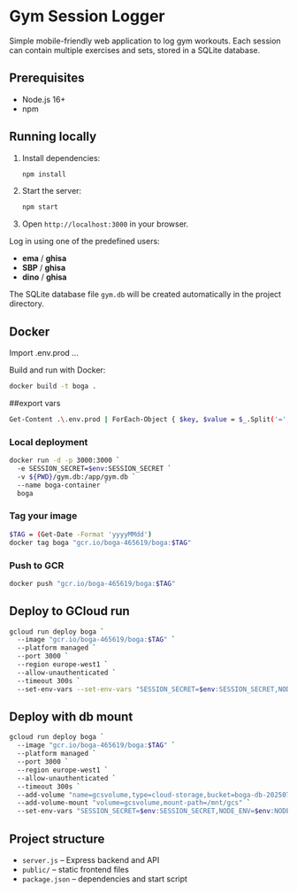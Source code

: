 # Gym Session Logger

Simple mobile-friendly web application to log gym workouts. Each session can contain multiple exercises and sets, stored in a SQLite database.

## Prerequisites
- Node.js 16+
- npm

## Running locally
1. Install dependencies:
   ```bash
   npm install
   ```
2. Start the server:
   ```bash
   npm start
   ```
3. Open `http://localhost:3000` in your browser.

Log in using one of the predefined users:
* **ema** / **ghisa**
* **SBP** / **ghisa**
* **dino** / **ghisa**

The SQLite database file `gym.db` will be created automatically in the project directory.

## Docker

Import .env.prod
...

Build and run with Docker:
```bash
docker build -t boga .
```

##export vars
```bash
Get-Content .\.env.prod | ForEach-Object { $key, $value = $_.Split('=', 2); Set-Item -Path "env:$key" -Value $value }
```


### Local deployment
```bash
docker run -d -p 3000:3000 `
  -e SESSION_SECRET=$env:SESSION_SECRET `
  -v ${PWD}/gym.db:/app/gym.db `
  --name boga-container `
  boga
```
### Tag your image

```bash
$TAG = (Get-Date -Format 'yyyyMMdd')
docker tag boga "gcr.io/boga-465619/boga:$TAG"
```
### Push to GCR
```bash
docker push "gcr.io/boga-465619/boga:$TAG"
```



## Deploy to GCloud run
```bash
gcloud run deploy boga `
  --image "gcr.io/boga-465619/boga:$TAG" `
  --platform managed `
  --port 3000 `
  --region europe-west1 `
  --allow-unauthenticated `
  --timeout 300s `
  --set-env-vars --set-env-vars "SESSION_SECRET=$env:SESSION_SECRET,NODE_ENV=$env:NODE_ENV,DB_PATH=$env:DB_PATH"
```
## Deploy with db mount
```bash
gcloud run deploy boga `
  --image "gcr.io/boga-465619/boga:$TAG" `
  --platform managed `
  --port 3000 `
  --region europe-west1 `
  --allow-unauthenticated `
  --timeout 300s `
  --add-volume "name=gcsvolume,type=cloud-storage,bucket=boga-db-20250712" `
  --add-volume-mount "volume=gcsvolume,mount-path=/mnt/gcs" `
  --set-env-vars "SESSION_SECRET=$env:SESSION_SECRET,NODE_ENV=$env:NODE_ENV,DB_PATH=$env:DB_PATH"
```


## Project structure
- `server.js` – Express backend and API
- `public/` – static frontend files
- `package.json` – dependencies and start script

